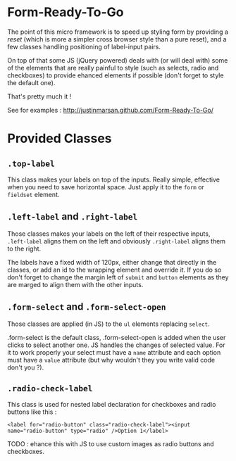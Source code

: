 Form-Ready-To-Go
================

The point of this micro framework is to speed up styling form by providing a _reset_ (which is more a simpler cross browser style than a pure reset), and a few classes handling positioning of label-input pairs.

On top of that some JS (jQuery powered) deals with (or will deal with) some of the elements that are really painful to style (such as selects, radio and checkboxes) to provide ehanced elements if possible (don't forget to style the default one).

That's pretty much it !

See for examples : http://justinmarsan.github.com/Form-Ready-To-Go/


Provided Classes
================

`.top-label`
------------

This class makes your labels on top of the inputs. Really simple, effective when you need to save horizontal space. Just apply it to the `form` or `fieldset` element.

`.left-label` and `.right-label`
--------------------------------

Those classes makes your labels on the left of their respective inputs, `.left-label` aligns them on the left and obviously `.right-label` aligns them to the right.

The labels have a fixed width of 120px, either change that directly in the classes, or add an id to the wrapping element and override it. If you do so don't forget to change the margin left of `submit` and `button` elements as they are marged to align them with the other inputs.

`.form-select` and `.form-select-open`
--------------------------------------

Those classes are applied (in JS) to the `ul` elements replacing `select`.

.form-select is the default class, .form-select-open is added when the user clicks to select another one. JS handles the changes of selected value.
For it to work properly your select must have a `name` attribute and each option must have a `value` attribute (but why wouldn't they you write valid code don't you ?).

`.radio-check-label`
--------------------

This class is used for nested label declaration for checkboxes and radio buttons like this :

	<label for="radio-button" class="radio-check-label"><input name="radio-button" type="radio" />Option 1</label>

TODO : ehance this with JS to use custom images as radio buttons and checkboxes.
